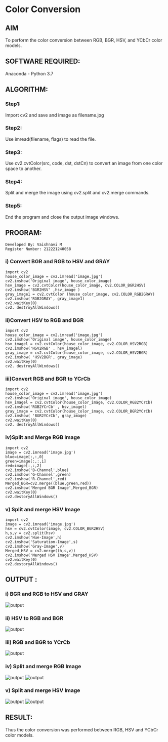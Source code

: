# Color Conversion
## AIM
To perform the color conversion between RGB, BGR, HSV, and YCbCr color models.

## SOFTWARE REQUIRED:
Anaconda - Python 3.7
## ALGORITHM:

### Step1:
Import cv2 and save and image as filename.jpg
<br>

### Step2:
Use imread(filename, flags) to read the file.
<br>

### Step3:
Use cv2.cvtColor(src, code, dst, dstCn) to convert an image from one color space to another.
<br>

### Step4:
Split and merge the image using cv2.split and cv2.merge commands.
<br>

### Step5:
End the program and close the output image windows.
<br>

## PROGRAM:
```
Developed By: Vaishnavi M
Register Number: 212221240058
```
### i) Convert BGR and RGB to HSV and GRAY

```
import cv2
house_color_image = cv2.imread('image.jpg')
cv2.imshow('Original image', house_color_image)
hsv_image = cv2.cvtColor(house_color_image, cv2.COLOR_BGR2HSV)
cv2.imshow('BGR2HSV' ,hsv_image )
gray_image1 = cv2.cvtColor (house_color_image, cv2.COLOR_RGB2GRAY)
cv2.imshow('RGB2GRAY', gray_image1)
cv2.waitKey(0)
cv2. destroyAllWindows()
```
### ii)Convert HSV to RGB and BGR
```
import cv2
house_color_image = cv2.imread('image.jpg')
cv2.imshow('Original image', house_color_image)
hsv_imagel = cv2.cvtColor(house_color_image, cv2.COLOR_HSV2RGB)
cv2.imshow('HSV2RGB' , hsv_imagel)
gray_image = cv2.cvtColor(house_color_image, cv2.COLOR_HSV2BGR)
cv2.imshow( 'HSV2BGR', gray_image)
cv2.waitKey(0)
cv2. destroyAllWindows()
```
### iii)Convert RGB and BGR to YCrCb
```
import cv2
house_color_image = cv2.imread('image.jpg')
cv2.imshow('Original image', house_color_image)
hsv_imagel = cv2.cvtColor(house_color_image, cv2.COLOR_RGB2YCrCb)
cv2.imshow('RGB2YCrCb' , hsv_imagel)
gray_image = cv2.cvtColor(house_color_image, cv2.COLOR_BGR2YCrCb)
cv2.imshow( 'BGR2YCrCb', gray_image)
cv2.waitKey(0)
cv2. destroyAllWindows()
```
### iv)Split and Merge RGB Image
```
import cv2
image = cv2.imread('image.jpg')
blue=image[:,:,0]
green=image[:,:,1]
red=image[:,:,2]
cv2.imshow('B-Channel',blue)
cv2.imshow('G-Channel',green)
cv2.imshow('R-Channel',red)
Merged_BGR=cv2.merge((blue,green,red))
cv2.imshow('Merged BGR Image',Merged_BGR)
cv2.waitKey(0)
cv2.destoryAllWindows()
```
### v) Split and merge HSV Image
```
import cv2
image = cv2.imread('image.jpg')
hsv = cv2.cvtColor(image, cv2.COLOR_BGR2HSV)
h,s,v = cv2.split(hsv)
cv2.imshow('Hue-Image',h)
cv2.imshow('Saturation-Image',s)
cv2.imshow('Gray-Image',v)
Merged_HSV = cv2.merge((h,s,v))
cv2.imshow('Merged HSV Image',Merged_HSV)
cv2.waitKey(0)
cv2.destoryAllWindows()
```
## OUTPUT :
### i) BGR and RGB to HSV and GRAY
![output](./output1.png)
<br>

### ii) HSV to RGB and BGR
![output](./output2.png)
<br>

### iii) RGB and BGR to YCrCb
![output](./output3.png)
<br>

### iv) Split and merge RGB Image
![output](./output4.png)
![output](./output4.1.png)
<br>

### v) Split and merge HSV Image
![output](./output5.png)
![output](./output5.1.png)
<br>


## RESULT:
Thus the color conversion was performed between RGB, HSV and YCbCr color models.
